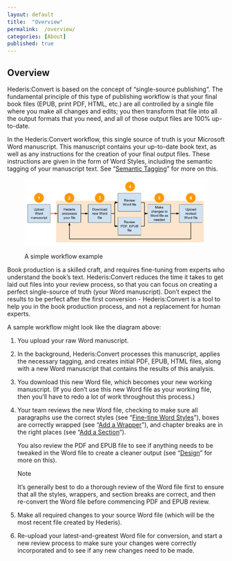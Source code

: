 ```yaml
---
layout: default
title:  "Overview"
permalink:  /overview/
categories: [About]
published: true
---
```


<section data-type="introduction" class="hsecintroduction" data-hederis-type="hsecintroduction" id="overview" data-pi-attrs="id: overview" role="doc-introduction" title="Overview"><h1 data-hederis-type="hblkchaptitle" class="hblkchaptitle" id="pmc8GiORI">Overview</h1>
    <p class="hblkp" data-hederis-type="hblkp" id="pAEJk3RV1">Hederis:Convert is based on the concept of &#8220;single-source publishing&#8221;. The fundamental principle of this type of publishing workflow is that your final book files (EPUB, print PDF, HTML, etc.) are all controlled by a single file where you make all changes and edits; you then transform that file into all the output formats that you need, and all of those output files are 100% up-to-date. </p>
    <p class="hblkp" data-hederis-type="hblkp" id="py4zaNjDL">In the Hederis:Convert workflow, this single source of truth is your Microsoft Word manuscript. This manuscript contains your up-to-date book text, as well as any instructions for the creation of your final output files. These instructions are given in the form of Word Styles, including the semantic tagging of your manuscript text. See &#8220;<a href="{% post_url 2019-05-21-12-SemanticTagging %}"><span class="Hyperlink">Semantic Tagging</span></a>&#8221; for more on this.</p>
    <figure class="hwprfig" data-hederis-type="hwprfig" id="pQrDXLwjO"><img data-hederis-type="hblkimg" class="hblkimg" id="pRobot0Av" src="/images/workflow.png"/>
    <p class="hblkcaption" data-hederis-type="hblkcaption" id="pBstSE0p4">A simple workflow example</p>
    </figure>
    <p class="hblkp" data-hederis-type="hblkp" id="pzJL4aTWf">Book production is a skilled craft, and requires fine-tuning from experts who understand the book&#8217;s text. Hederis:Convert reduces the time it takes to get laid out files into your review process, so that you can focus on creating a perfect single-source of truth (your Word manuscript). Don&#8217;t expect the results to be perfect after the first conversion - Hederis:Convert is a tool to help you in the book production process, and not a replacement for human experts.</p>
    <p class="hblkp" data-hederis-type="hblkp" id="p0mgb9kC8">A sample workflow might look like the diagram above:</p>
    <ol class="hwprnum-list" data-hederis-type="hwprnum-list" id="pT1slKVju"><li class="hblkoli" data-hederis-type="hblkoli" id="liAkqu2AbJ"><p class="hblkoli" data-hederis-type="hblkoli" id="pOCCsz2Er">You upload your raw Word manuscript.</p></li>
    <li class="hblkoli" data-hederis-type="hblkoli" id="liNoq1xsSu"><p class="hblkoli" data-hederis-type="hblkoli" id="pfN76VwgS">In the background, Hederis:Convert processes this manuscript, applies the necessary tagging, and creates initial PDF, EPUB, HTML files, along with a new Word manuscript that contains the results of this analysis.</p></li>
    <li class="hblkoli" data-hederis-type="hblkoli" id="liIT0YNkTK"><p class="hblkoli" data-hederis-type="hblkoli" id="pHxYg8k4H">You download this new Word file, which becomes your new working manuscript. (If you don&#8217;t use this new Word file as your working file, then you&#8217;ll have to redo a lot of work throughout this process.)</p></li>
    <li class="hblkoli" data-hederis-type="hblkoli" id="liw7uqfgsO"><p class="hblkoli" data-hederis-type="hblkoli" id="pHeIkEdWp">Your team reviews the new Word file, checking to make sure all paragraphs use the correct styles (see &#8220;<a href="{% post_url 2019-05-21-14-Fine-tuneWordStyles %}"><span class="Hyperlink">Fine-tine Word Styles</span></a>&#8221;), boxes are correctly wrapped (see &#8220;<a href="{% post_url 2019-05-21-15-AddaWrapper %}"><span class="Hyperlink">Add a Wrapper</span></a>&#8221;), and chapter breaks are in the right places (see &#8220;<a href="{% post_url 2019-05-21-16-AddaSection %}"><span class="Hyperlink">Add a Section</span></a>&#8221;).</p><p class="hblkli-cont" data-hederis-type="hblkli-cont" id="pBzmqXkBn">You also review the PDF and EPUB file to see if anything needs to be tweaked in the Word file to create a cleaner output (see &#8220;<a href="{% post_url 2019-05-21-20-Design %}"><span class="Hyperlink">Design</span></a>&#8221; for more on this).</p>
    <aside class="hwprbox box" data-hederis-type="hwprbox" id="pjOJ22Byx" data-type="sidebar"><p class="hblktype" data-hederis-type="hblktype" id="p3h0rXu7T">Note</p>
    <p class="hblkp" data-hederis-type="hblkp" id="pIDQJ99Si">It&#8217;s generally best to do a thorough review of the Word file first to ensure that all the styles, wrappers, and section breaks are correct, and then re-convert the Word file before commencing PDF and EPUB review. </p>
    </aside>
    </li>
    <li class="hblkoli" data-hederis-type="hblkoli" id="liR9vw49dJ"><p class="hblkoli" data-hederis-type="hblkoli" id="pfxGMMfw0">Make all required changes to your source Word file (which will be the most recent file created by Hederis).</p></li>
    <li class="hblkoli" data-hederis-type="hblkoli" id="li2euweCVq"><p class="hblkoli" data-hederis-type="hblkoli" id="pzzzVtuzw">Re-upload your latest-and-greatest Word file for conversion, and start a new review process to make sure your changes were correctly incorporated and to see if any new changes need to be made.</p></li>
    </ol>
    </section>
    